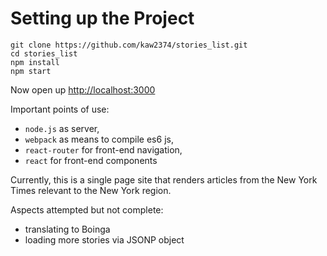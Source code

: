 # Setting up the Project

```
git clone https://github.com/kaw2374/stories_list.git
cd stories_list
npm install
npm start
```

Now open up [http://localhost:3000](http://localhost:3000)

Important points of use:
- `node.js` as server,
- `webpack` as means to compile es6 js,
- `react-router` for front-end navigation,
- `react` for front-end components

Currently, this is a single page site that renders
articles from the New York Times relevant to the New York
region.

Aspects attempted but not complete:
- translating to Boinga
- loading more stories via JSONP object
